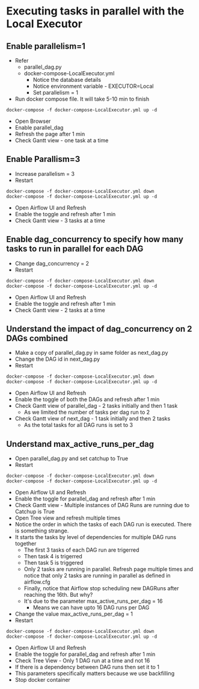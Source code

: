 # Executing tasks in parallel with the Local Executor
## Enable parallelism=1
- Refer
  - parallel_dag.py
  - docker-compose-LocalExecutor.yml
    - Notice the database details
    - Notice environment variable - EXECUTOR=Local
    - Set parallelism = 1
- Run docker compose file. It will take 5-10 min to finish

```
docker-compose -f docker-compose-LocalExecutor.yml up -d
```
- Open Browser
- Enable parallel_dag
- Refresh the page after 1 min
- Check Gantt view - one task at a time

## Enable Parallism=3
- Increase parallelism = 3
- Restart
```
docker-compose -f docker-compose-LocalExecutor.yml down
docker-compose -f docker-compose-LocalExecutor.yml up -d
```

- Open Airflow UI and Refresh
- Enable the toggle and refresh after 1 min
- Check Gantt view - 3 tasks at a time

## Enable dag_concurrency to specify how many tasks to run in parallel for each DAG
- Change dag_concurrency = 2
- Restart
```
docker-compose -f docker-compose-LocalExecutor.yml down
docker-compose -f docker-compose-LocalExecutor.yml up -d
```
- Open Airflow UI and Refresh
- Enable the toggle and refresh after 1 min
- Check Gantt view - 2 tasks at a time

## Understand the impact of dag_concurrency on 2 DAGs combined
- Make a copy of parallel_dag.py in same folder as next_dag.py
- Change the DAG id in next_dag.py
- Restart
```
docker-compose -f docker-compose-LocalExecutor.yml down
docker-compose -f docker-compose-LocalExecutor.yml up -d
```
- Open Airflow UI and Refresh
- Enable the toggle of both the DAGs and refresh after 1 min
- Check Gantt view of parallel_dag - 2 tasks initially and then 1 task
  - As we limited the number of tasks per dag run to 2
- Check Gantt view of next_dag - 1 task initially and then 2 tasks
  - As the total tasks for all DAG runs is set to 3

## Understand max_active_runs_per_dag
- Open parallel_dag.py and set catchup to True
- Restart
```
docker-compose -f docker-compose-LocalExecutor.yml down
docker-compose -f docker-compose-LocalExecutor.yml up -d
```
- Open Airflow UI and Refresh
- Enable the toggle for parallel_dag and refresh after 1 min
- Check Gantt view - Multiple instances of DAG Runs are running due to Catchup is True
- Open Tree view and refresh multiple times
- Notice the order in which the tasks of each DAG run is executed. There is something strange.
- It starts the tasks by level of dependencies for multiple DAG runs together
  - The first 3 tasks of each DAG run are trigerred
  - Then task 4 is trigerred
  - Then task 5 is triggered
  - Only 2 tasks are running in parallel. Refresh page multiple times and notice that only 2 tasks are running in parallel as defined in airflow.cfg
  - Finally, notice that Airflow stop scheduling new DAGRuns after reaching the 16th. But why?
  - It's due to the parameter max_active_runs_per_dag = 16
    - Means we can have upto 16 DAG runs per DAG
- Change the value max_active_runs_per_dag = 1
- Restart
```
docker-compose -f docker-compose-LocalExecutor.yml down
docker-compose -f docker-compose-LocalExecutor.yml up -d
```
- Open Airflow UI and Refresh
- Enable the toggle for parallel_dag and refresh after 1 min
- Check Tree View - Only 1 DAG run at a time and not 16
- If there is a dependency between DAG runs then set it to 1
- This parameters specifically matters because we use backfilling
- Stop docker container

